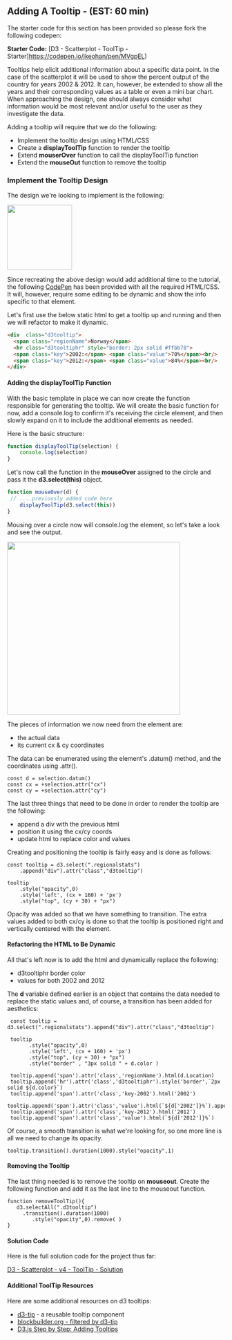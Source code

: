 ## Adding A Tooltip - (EST: 60 min)

The starter code for this section has been provided so please fork the following codepen: 

**Starter Code:** [D3 - Scatterplot - ToolTip - Starter]https://codepen.io/jkeohan/pen/MVgpEL)

Tooltips help elicit additional information about a specific data point. In the case of the scatterplot it will be used to show the percent output of the country for years 2002 & 2012.  It can, however, be extended to show all the years and their corresponding values as a table or even a mini bar chart.  When approaching the design, one should always consider what information would be most relevant and/or useful to the user as they investigate the data. 

Adding a tooltip will require that we do the following:

- Implement the tooltip design using HTML/CSS
- Create a **displayToolTip** function to render the tooltip
- Extend **mouserOver** function to call the displayToolTip function
- Extend the **mouseOut** function to remove the tooltip

### Implement the Tooltip Design 

The design we're looking to implement is the following:

<img src="http://res.cloudinary.com/jkeohan/image/upload/v1518555150/Screen_Shot_2018-02-13_at_3.45.45_PM_yada2o.png" width="150" />

Since recreating the above design would add additional time to the tutorial, the following [CodePen](https://codepen.io/jkeohan/pen/wyqpPj) has been provided with all the required HTML/CSS. It will, however, require some editing to be dynamic and show the info specific to that element. 

Let's first use the below static html to get a tooltip up and running and then we will refactor to make it dynamic.  

```html
<div  class="d3tooltip">
  <span class="regionName">Norway</span>
  <hr class="d3tooltiphr" style="border: 2px solid #ffbb78"> 
  <span class="key">2002:</span> <span class="value">70%</span><br/>
  <span class="key">2012:</span> <span class="value">84%</span><br/>
</div>  
```  

#### Adding the displayToolTip Function

With the basic template in place we can now create the function responsible for generating the tooltip. We will create the basic function for now, add a console.log to confirm it's receiving the circle element, and then slowly expand on it to include the additional elements as needed. 
 
Here is the basic structure:

```js
function displayToolTip(selection) {
    console.log(selection)
}
```

Let's now call the function in the **mouseOver** assigned to the circle and pass it the **d3.select(this)** object.

```javascript
function mouseOver(d) {
 // ....previously added code here
    displayToolTip(d3.select(this))
}
```

Mousing over a circle now will console.log the element, so let's take a look and see the output. 

<img src="http://res.cloudinary.com/jkeohan/image/upload/v1518568508/Screen_Shot_2018-02-13_at_7.34.24_PM_gzqmjd.png" width="400"/>



The pieces of information we now need from the element are:

- the actual data 
- its current cx & cy coordinates

The data can be enumerated using the element's .datum() method, and the coordinates using .attr().

```
const d = selection.datum()
const cx = +selection.attr("cx")
const cy = +selection.attr("cy")
```
 
The last three things that need to be done in order to render the tooltip are the following:

- append a div with the previous html
- position it using the cx/cy coords
- update html to replace color and values

Creating and positioning the tooltip is fairly easy and is done as follows:

```
const tooltip = d3.select(".regionalstats")
    .append("div").attr("class","d3tooltip")

tooltip   
    .style("opacity",0)
    .style('left', (cx + 160) + 'px')
    .style("top", (cy + 30) + "px") 
```

Opacity was added so that we have something to transition. The extra values added to both cx/cy is done so that the tooltip is positioned right and vertically centered with the element. 


#### Refactoring the HTML to Be Dynamic

All that's left now is to add the html and dynamically replace the following:

- d3tooltiphr border color
- values for both 2002 and 2012

 The **d** variable defined earlier is an object that contains the data needed to replace the static values and, of course, a transition has been added for aesthetics:
 
 ```
  const tooltip = d3.select(".regionalstats").append("div").attr("class","d3tooltip")
  
  tooltip   
        .style("opacity",0)
        .style('left', (cx + 160) + 'px')
        .style("top", (cy + 30) + "px") 
        .style("border" , "3px solid " + d.color )
       
  tooltip.append('span').attr('class','regionName').html(d.Location)
  tooltip.append('hr').attr('class','d3tooltiphr').style('border',`2px solid ${d.color}`)
  tooltip.append('span').attr('class','key-2002').html('2002')
  tooltip.append('span').attr('class','value').html(`${d['2002']}%`).append('br')
  tooltip.append('span').attr('class','key-2012').html('2012')
  tooltip.append('span').attr('class','value').html(`${d['2012']}%`)
 ```

Of course, a smooth transition is what we're looking for, so one more line is all we need to change its opacity.

```
tooltip.transition().duration(1000).style("opacity",1)
```

#### Removing the Tooltip

The last thing needed is to remove the tooltip on **mouseout**.  Create the following function and add it as the last line to the mouseout function.

```
function removeToolTip(){
   d3.selectAll(".d3tooltip")
     .transition().duration(1000)
        .style("opacity",0).remove( )
}
```

#### Solution Code

Here is the full solution code for the project thus far:

[D3 - Scatterplot - v4 - ToolTip - Solution ](https://codepen.io/jkeohan/pen/GxKWYM?editors=0010)

#### Additional ToolTip Resources

Here are some additional resources on d3 tooltips:

- [d3-tip](https://github.com/Caged/d3-tip) - a reusable tooltip component
- [blockbuilder.org - filtered by d3-tip](http://blockbuilder.org/search#d3modules%3Dd3-tip%2Cd3-legend)
- [D3.js Step by Step: Adding Tooltips](http://zeroviscosity.com/d3-js-step-by-step/step-5-adding-tooltips)
